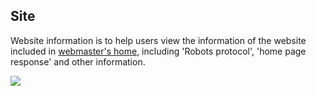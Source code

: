 ## Site

Website information is to help users view the information of the website included in [webmaster's home](http://top.chinaz.com/hangye/), including 'Robots protocol', 'home page response' and other information.

![](https://crawlab.oss-cn-hangzhou.aliyuncs.com/gitbook/site-list.png)